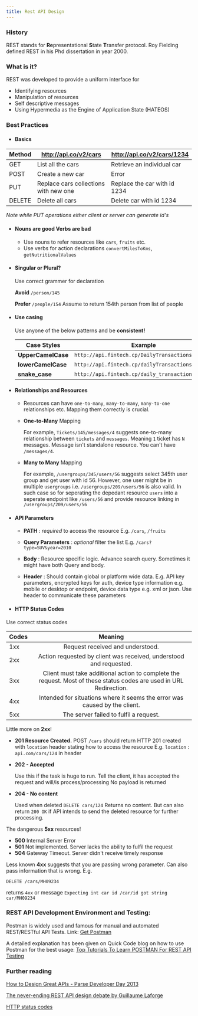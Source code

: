 ```yaml
---
title: Rest API Design
---
```



### History
REST stands for **Re**presentational **S**tate **T**ransfer protocol. Roy Fielding defined REST in his Phd dissertation in year 2000.
 
### What is it?
REST was developed to provide a uniform interface for

 - Identifying resources
 - Manipulation of resources
 - Self descriptive messages
 - Using Hypermedia as the Engine of Application State (HATEOS)

### Best Practices

 - #### Basics

|   Method	|  http://api.co/v2/cars  	| http://api.co/v2/cars/1234   	|   	
|---	|---	|---	|
|   GET	|   List all the cars	|   Retrieve an individual car	|
|   POST	|  Create a new car  	|  Error   	|
|   PUT	|  Replace cars collections with new one  	|  Replace the car with id 1234 	|
|   DELETE |  Delete all cars	|  Delete car with id 1234	|

*Note while PUT operations either client or server can generate id's*

- #### Nouns are good Verbs are bad

  - Use nouns to refer resources like `cars`, `fruits` etc.
  - Use verbs for action declarations `convertMilesToKms`, `getNutritionalValues`

- #### Singular or Plural?
    Use correct grammer for declaration

    **Avoid** `/person/145` 

    **Prefer** `/people/154` Assume to return 154th person from list of people

- #### Use casing
  Use anyone of the below patterns and be **consistent!**  


  | Case Styles        | Example          | 
  | ------------- |-------------|
  | **UpperCamelCase**      | `http://api.fintech.cp/DailyTransactions/Today` | 
  | **lowerCamelCase**      | `http://api.fintech.cp/dailyTransactions/today`      |  
  | **snake_case**    | `http://api.fintech.cp/daily_transactions/today`      | 

- #### **Relationships and Resources**

  - Resources can have `one-to-many`, `many-to-many`, `many-to-one` relationships etc. Mapping them correctly is crucial.
  - **One-to-Many** Mapping

       For example, `Tickets/145/messages/4` suggests one-to-many relationship between `tickets` and `messages`. Meaning `1` ticket has `N` messages. Message isn't standalone resource. You can't have `/messages/4`.

  - **Many to Many** Mapping

      For example, `/usergroups/345/users/56` suggests select 345th user group and get user with id 56. However, one user might be in multiple `usergroups` i.e. `/usergroups/209/users/56` is also valid. In such case so for seperating the depedant resource `users` into a seperate endpoint like `/users/56` and provide resource linking in `/usergroups/209/users/56`

- #### **API Parameters**
 
   - **PATH** :  *required* to access the resource E.g. `/cars`, `/fruits`

   - **Query Parameters** : *optional* filter the list E.g. `/cars?type=SUV&year=2010`

   - **Body** : Resource specific logic. Advance search query. Sometimes it might have both  Query and body.

   - **Header** : Should contain global or platform wide data. E.g. API key parameters, encrypted keys for auth, device type information e.g. mobile or desktop or endpoint, device data type e.g. xml or json. Use header to communicate these parameters

 - #### HTTP Status Codes

 Use correct status codes 
 
  | Codes        | Meaning           | 
  | ------------- |:-------------:|
  | 1xx | Request received and understood. | 
  | 2xx | Action requested by client was received, understood and requested. | 
  | 3xx | Client must take additional action to complete the request. Most of these status codes are used in URL Redirection. |
  | 4xx | Intended for situations where it seems the error was caused by the client. |
  | 5xx | The server failed to fulfil a request. |



  Little more on **2xx**!

  - **201 Resource Created.**
      POST `/cars`  should return HTTP 201 created with `location` header stating how to access the resource
      E.g. `location` : `api.com/cars/124` in header

  - **202 - Accepted**

      Use this if the task is huge to run. Tell the client, it has accepted the request and will/is process/processing
      No payload is returned 

  -   **204 - No content**

      Used when deleted `DELETE cars/124`
      Returns no content. But can also return `200 OK` if API intends to send the deleted resource for further processing.

  The dangerous **5xx** resources!

  - **500** Internal Server Error
  - **501** Not implemented. Server lacks the ability to fulfil the request
  - **504** Gateway Timeout. Server didn't receive timely response

  Less known **4xx** suggests that you are passing wrong parameter. Can also pass information that is wrong. E.g.

  `DELETE /cars/MH09234`

  returns `4xx` or message 
  `Expecting int car id /car/id got string car/MH09234 `

### REST API Development Environment and Testing:

Postman is widely used and famous for manual and automated REST/RESTful API Tests.
Link: [Get Postman](https://www.getpostman.com/)

A detailed explanation has been given on Quick Code blog on how to use Postman for the best usage:
[Top Tutorials To Learn POSTMAN For REST API Testing](https://medium.com/quick-code/top-tutorials-to-learn-postman-for-rest-api-testing-3bdf9788e0ba)

### **Further reading**
[How to Design Great APIs - Parse Developer Day 2013](https://www.youtube.com/watch?v=qCdpTji8nxo)

[The never-ending REST API design debate by Guillaume Laforge](https://www.youtube.com/watch?v=48azd2VqtP0)

[HTTP status codes](https://httpstatuses.com/)

